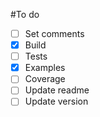 #To do
- [ ] Set comments
- [x] Build
- [ ] Tests
- [x] Examples
- [ ] Coverage
- [ ] Update readme
- [ ] Update version